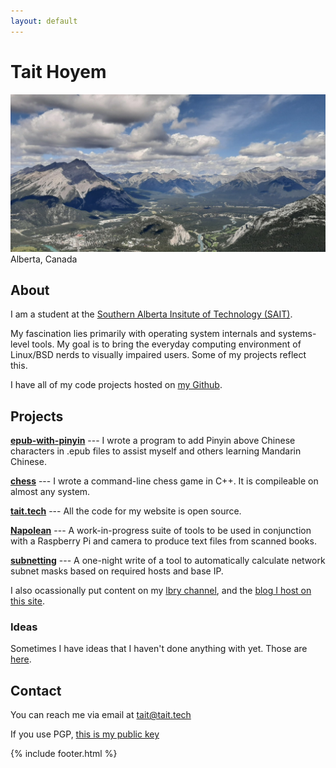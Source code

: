 ```yaml
---
layout: default
---
```

<h1 id="main-name">Tait Hoyem</h1>

<img id="main-img" src="/assets/img/banff.jpg" alt="A photot I took of the valley Banff, Alberta sits in">
<label for="main-img">Alberta, Canada</label>

## About

I am a student at the <a href="https://sait.ca/">Southern Alberta Insitute of Technology (SAIT)</a>.

My fascination lies primarily with operating system internals and systems-level tools.
My goal is to bring the everyday computing environment of Linux/BSD nerds to visually impaired users.
Some of my projects reflect this.

I have all of my code projects hosted on [my Github](https://github.com/TTWNO).

## Projects

**[epub-with-pinyin](https://github.com/TTWNO/epub-with-pinyin)** ---
I wrote a program to add Pinyin above Chinese characters in .epub files to assist myself and others learning Mandarin Chinese.

**[chess](https://github.com/TTWNO/chess)** ---
I wrote a command-line chess game in C++. It is compileable on almost any system.

**[tait.tech](https://github.com/TTWNO/tait.tech)** ---
All the code for my website is open source.

**[Napolean](https://github.com/TTWNO/Napolean)** ---
A work-in-progress suite of tools to be used in conjunction with a Raspberry Pi 
and camera to produce text files from scanned books.

**[subnetting](https://github.com/TTWNO/subnetting)** ---
A one-night write of a tool to automatically calculate network subnet masks based on required hosts and base IP.

I also ocassionally put content on my [lbry channel](https://lbry.tv/@tait:7), and the [blog I host on this site](/blog/).

### Ideas

Sometimes I have ideas that I haven't done anything with yet.
Those are [here](/ideas/).

## Contact

You can reach me via email at [tait@tait.tech](mailto:tait@tait.tech)

If you use PGP, [this is my public key](/public-key.asc)

{% include footer.html %}
